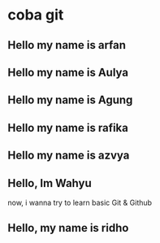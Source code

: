 # coba git

## Hello my name is arfan
## Hello my name is Aulya

## Hello my name is Agung

## Hello my name is rafika

## Hello my name is azvya

## Hello, Im Wahyu
now, i wanna try to learn basic Git & Github

## Hello, my name is ridho
